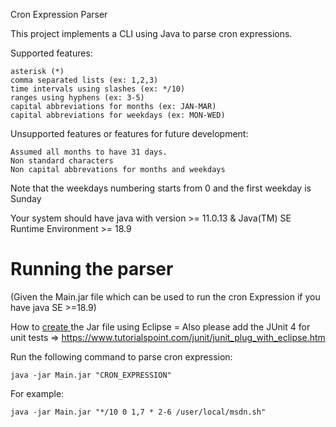 Cron Expression Parser

This project implements a CLI using Java to parse cron expressions.

Supported features:

    asterisk (*)
    comma separated lists (ex: 1,2,3)
    time intervals using slashes (ex: */10)
    ranges using hyphens (ex: 3-5)
    capital abbreviations for months (ex: JAN-MAR)
    capital abbreviations for weekdays (ex: MON-WED)

Unsupported features or features for future development:

    Assumed all months to have 31 days.
    Non standard characters
    Non capital abbrevations for months and weekdays
    
Note that the weekdays numbering starts from 0 and the first weekday is Sunday

Your system should have java with version >= 11.0.13 & Java(TM) SE Runtime Environment >= 18.9

<h1>Running the parser</h1> (Given the Main.jar file which can be used to run the cron Expression if you have java SE >=18.9)

How to <a href="https://help.eclipse.org/latest/index.jsp?topic=%2Forg.eclipse.jdt.doc.user%2Ftasks%2Ftasks-37.htm"> create </a> the Jar file using Eclipse =
Also please add the JUnit 4 for unit tests => https://www.tutorialspoint.com/junit/junit_plug_with_eclipse.htm

Run the following command to parse cron expression:

    java -jar Main.jar "CRON_EXPRESSION"

For example:

    java -jar Main.jar "*/10 0 1,7 * 2-6 /user/local/msdn.sh"
